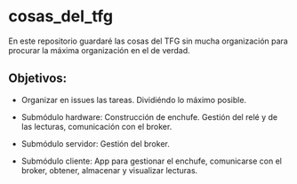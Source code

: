 # cosas_del_tfg

En este repositorio guardaré las cosas del TFG sin mucha organización
para procurar la máxima organización en el de verdad.

## Objetivos:

* Organizar en issues las tareas. Dividiéndo lo máximo posible.

* Submódulo hardware: Construcción de enchufe. Gestión del relé y de las lecturas, comunicación con el broker.

* Submódulo servidor: Gestión del broker.

* Submódulo cliente: App para gestionar el enchufe, comunicarse con el broker, obtener, almacenar y visualizar lecturas.
  
